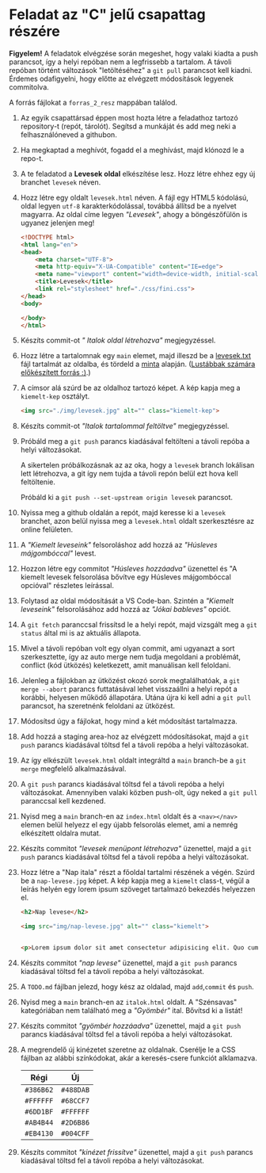 # Feladat az "C" jelű csapattag részére

**Figyelem!** A feladatok elvégzése során megeshet, hogy valaki kiadta a push parancsot, így a helyi repóban nem a legfrissebb a tartalom. A távoli repóban történt változások "letöltéséhez" a `git pull` parancsot kell kiadni. Érdemes odafigyelni, hogy előtte az elvégzett  módosítások legyenek commitolva.

A forrás fájlokat a `forras_2_resz` mappában találod.

1. Az egyik csapattársad éppen most hozta létre a feladathoz tartozó repository-t (repót, tárolót). Segítsd a munkáját és add meg neki a felhasználóneved a githubon.

1. Ha megkaptad a meghívót, fogadd el a meghívást, majd klónozd le a repo-t.

1. A te feladatod a **Levesek oldal** elkészítése lesz. Hozz létre ehhez egy új branchet `levesek` néven.

1. Hozz létre egy oldalt `levesek.html` néven. A fájl egy HTML5 kódolású, oldal legyen `utf-8` karakterkódolással, továbbá állítsd be a nyelvet magyarra.  Az oldal címe legyen *"Levesek"*, ahogy a böngészőfülön is ugyanez jelenjen meg!

    ```html
    <!DOCTYPE html>
    <html lang="en">
    <head>
        <meta charset="UTF-8">
        <meta http-equiv="X-UA-Compatible" content="IE=edge">
        <meta name="viewport" content="width=device-width, initial-scale=1.0">
        <title>Levesek</title>
        <link rel="stylesheet" href="./css/fini.css">
    </head>
    <body>

    </body>
    </html>
    ```

1. Készíts commit-ot *" Italok oldal létrehozva"* megjegyzéssel.

1. Hozz létre a tartalomnak egy `main` elemet, majd illeszd be a [levesek.txt](forras_2_resz/levesek.txt) fájl tartalmát az oldalba, és tördeld a [minta](kiegeszitok/levesek_html_minta.png) alapján. ([Lustábbak számára előkészített forrás :)](forras_2_resz/levesek_html_forras.txt).)

1. A címsor alá szúrd be az oldalhoz tartozó képet. A kép kapja meg a `kiemelt-kep` osztályt.

    ```html
    <img src="./img/levesek.jpg" alt="" class="kiemelt-kep">
    ```

1. Készíts commit-ot *"Italok tartalommal feltöltve"* megjegyzéssel.

1. Próbáld meg a `git push` parancs kiadásával feltölteni a távoli repóba a helyi változásokat. 

    A sikertelen próbálkozásnak az az oka, hogy a `levesek` branch lokálisan lett létrehozva, a git így nem tujda a távoli repón belül ezt hova kell feltöltenie.

    Próbáld ki a `git push --set-upstream origin levesek` parancsot.

1. Nyissa meg a github oldalán a repót, majd keresse ki a `levesek` branchet, azon belül nyissa meg a `levesek.html` oldalt szerkesztésre az online felületen.

1. A *"Kiemelt leveseink"* felsoroláshoz add hozzá az *"Húsleves májgombóccal"* levest.

1. Hozzon létre egy commitot *"Húsleves hozzáadva"* üzenettel és "A kiemelt levesek felsorolása bővítve egy Húsleves májgombóccal opcióval" részletes leírással.

1. Folytasd az oldal módosítását a VS Code-ban. Szintén a *"Kiemelt leveseink"* felsorolásához add hozzá az *"Jókai bableves"* opciót.

1. A `git fetch` paranccsal frissítsd le a helyi repót, majd vizsgált meg a `git status` által mi is az aktuális állapota.

1. Mivel a távoli repóban volt egy olyan commit, ami ugyanazt a sort szerkesztette, így az auto merge nem tudja megoldani a problémát, conflict (kód ütközés) keletkezett, amit manuálisan kell feloldani.

1. Jelenleg a fájlokban az ütközést okozó sorok megtalálhatóak, a `git merge --abort` parancs futtatásával lehet visszaállni a helyi repót a korábbi, helyesen működő állapotára. Utána újra ki kell adni a `git pull` parancsot, ha szeretnénk feloldani az ütközést.

1. Módosítsd úgy a fájlokat, hogy mind a két módosítást tartalmazza.

1. Add hozzá a staging area-hoz az elvégzett módosításokat, majd a `git push` parancs kiadásával töltsd fel a távoli repóba a helyi változásokat.

1. Az így elkészült `levesek.html` oldalt integráltd a `main` branch-be a `git merge` megfelelő alkalmazásával.

1. A `git push` parancs kiadásával töltsd fel a távoli repóba a helyi változásokat. Amennyiben valaki közben push-olt, úgy neked a `git pull` paranccsal kell kezdened.

1. Nyisd meg a `main` branch-en az `index.html` oldalt és a `<nav></nav>` elemen belül helyezz el egy újabb felsorolás elemet, ami a nemrég elkészített oldalra mutat.

1. Készíts commitot *"levesek menüpont létrehozva"* üzenettel, majd a `git push` parancs kiadásával töltsd fel a távoli repóba a helyi változásokat.

1. Hozz létre a "Nap itala" részt a főoldal tartalmi részének a végén. Szúrd be a `nap-levese.jpg` képet. A kép kapja meg a `kiemelt` class-t, végül a leírás helyén egy lorem ipsum szöveget tartalmazó bekezdés helyezzen el.

    ```html
    <h2>Nap levese</h2>

    <img src="img/nap-levese.jpg" alt="" class="kiemelt">


    <p>Lorem ipsum dolor sit amet consectetur adipisicing elit. Quo cumque neque illo nam voluptatem quis, aperiam, alias saepe fugiat debitis, quod molestias at vero consequatur. Voluptatum, corporis porro. Facere, animi?</p>
    ```

1. Készíts commitot *"nap levese"* üzenettel, majd a `git push` parancs kiadásával töltsd fel a távoli repóba a helyi változásokat.

1. A `TODO.md` fájlban jelezd, hogy kész az oldalad, majd `add`,`commit` és `push`.

1. Nyisd meg a `main` branch-en az `italok.html` oldalt. A "Szénsavas" kategóriában nem található meg a *"Gyömbér"* ital. Bővítsd ki a listát!

1. Készíts commitot *"gyömbér hozzáadva"* üzenettel, majd a `git push` parancs kiadásával töltsd fel a távoli repóba a helyi változásokat.

1. A megrendelő új kinézetet szeretne az oldalnak. Cserélje le a CSS fájlban az alábbi színkódokat, akár a keresés-csere funkciót alklamazva.

    |   Régi    |    Új     |
    |-----------|-----------|
    | `#386B62` | `#488DAB` |
    | `#FFFFFF` | `#68CCF7` |
    | `#6DD1BF` | `#FFFFFF` |
    | `#AB4B44` | `#2D6B86` |
    | `#EB4130` | `#004CFF` |

1. Készíts commitot *"kinézet frissítve"* üzenettel, majd a `git push` parancs kiadásával töltsd fel a távoli repóba a helyi változásokat.